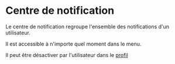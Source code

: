 # Centre de notification

Le centre de notification regroupe l'ensemble des notifications d'un utilisateur.

Il est accessible à n'importe quel moment dans le menu.

Il peut être désactiver par l'utilisateur dans le [profil](profil.md)
